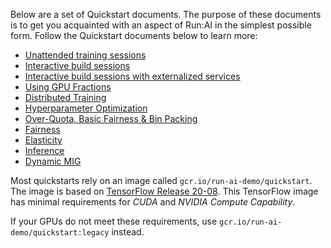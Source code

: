 
Below are a set of Quickstart documents. The purpose of these documents is to get you acquainted with an aspect of Run:AI in the simplest possible form.
Follow the Quickstart documents below to learn more:

* [Unattended training sessions](walkthrough-train.md)
* [Interactive build sessions](walkthrough-build.md)
* [Interactive build sessions with externalized services](walkthrough-build-ports.md)
* [Using GPU Fractions](walkthrough-fractions.md)
* [Distributed Training](walkthrough-distributed-training.md)
* [Hyperparameter Optimization](walkthrough-hpo.md)
* [Over-Quota, Basic Fairness & Bin Packing](walkthrough-overquota.md)
* [Fairness](walkthrough-queue-fairness.md)
* [Elasticity](walkthrough-elasticity.md)
* [Inference](quickstart-inference.md)
* [Dynamic MIG](quickstart-mig.md)

Most quickstarts rely on an image called `gcr.io/run-ai-demo/quickstart`. The image is based on  [TensorFlow Release 20-08](https://docs.nvidia.com/deeplearning/frameworks/tensorflow-release-notes/rel_20-08.html). This TensorFlow image has minimal requirements for _CUDA_ and _NVIDIA Compute Capability_. 

If your GPUs do not meet these requirements, use `gcr.io/run-ai-demo/quickstart:legacy` instead. 

 